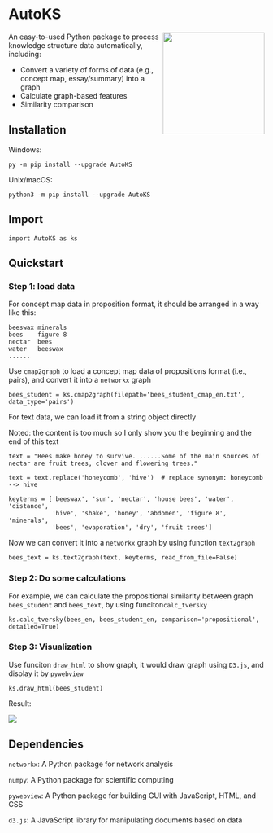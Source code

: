 # AutoKS

<img src="https://github.com/weiziqian1996/AutoKS/blob/main/example/kitty_logo.GIF"  height="200" align="right">

An easy-to-used Python package to process knowledge structure data automatically, including:
- Convert a variety of forms of data (e.g., concept map, essay/summary) into a graph
- Calculate graph-based features
- Similarity comparison

## Installation

Windows:

`py -m pip install --upgrade AutoKS`

Unix/macOS:

`python3 -m pip install --upgrade AutoKS`

## Import

```
import AutoKS as ks
```

## Quickstart

### Step 1: load data

For concept map data in proposition format, it should be arranged in a way like this: 

```
beeswax	minerals
bees	figure 8
nectar	bees
water	beeswax
......
```

Use `cmap2graph` to load a concept map data of propositions format (i.e., pairs), and convert it into a `networkx` graph

```
bees_student = ks.cmap2graph(filepath='bees_student_cmap_en.txt', data_type='pairs')
```

For text data, we can load it from a string object directly

Noted: the content is too much so I only show you the beginning and the end of this text

```
text = "Bees make honey to survive. ......Some of the main sources of nectar are fruit trees, clover and flowering trees."

text = text.replace('honeycomb', 'hive')  # replace synonym: honeycomb --> hive

keyterms = ['beeswax', 'sun', 'nectar', 'house bees', 'water', 'distance',
            'hive', 'shake', 'honey', 'abdomen', 'figure 8', 'minerals',
            'bees', 'evaporation', 'dry', 'fruit trees']
```

Now we can convert it into a `networkx` graph by using function `text2graph`

```
bees_text = ks.text2graph(text, keyterms, read_from_file=False)
```

### Step 2: Do some calculations

For example, we can calculate the propositional similarity between graph `bees_student` and `bees_text`, by using funciton`calc_tversky`

```
ks.calc_tversky(bees_en, bees_student_en, comparison='propositional', detailed=True)
```

### Step 3: Visualization

Use funciton `draw_html` to show graph, it would draw graph using `D3.js`, and display it by `pywebview`

```
ks.draw_html(bees_student)
```

Result:

<img src="https://github.com/weiziqian1996/AutoKS/blob/main/example/bees_student_cmap.svg" align="center">

## Dependencies

`networkx`: A Python package for network analysis

`numpy`: A Python package for scientific computing

`pywebview`: A Python package for building GUI with JavaScript, HTML, and CSS

`d3.js`: A JavaScript library for manipulating documents based on data
